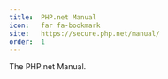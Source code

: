 ```yaml
---
title:  PHP.net Manual
icon:   far fa-bookmark
site:   https://secure.php.net/manual/
order:  1
---
```


The PHP.net Manual.
